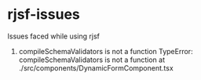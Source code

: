 # rjsf-issues
Issues faced while using rjsf

1. compileSchemaValidators is not a function
TypeError: compileSchemaValidators is not a function
    at ./src/components/DynamicFormComponent.tsx 

